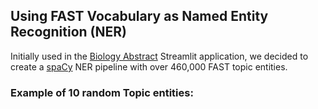 ## Using FAST Vocabulary as Named Entity Recognition (NER)
Initially used in the [Biology Abstract](https://biology-fast-etds.herokuapp.com/) 
Streamlit application, we decided to create a [spaCy](https://spacy.io/) NER 
pipeline with over 460,000 FAST topic entities.

### Example of 10 random Topic entities: 
